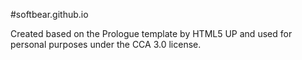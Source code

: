 #softbear.github.io

Created based on the Prologue template by HTML5 UP and used for personal purposes under the CCA 3.0 license.
